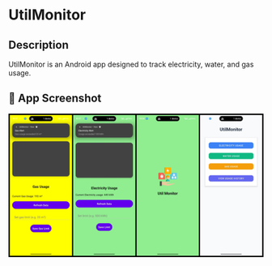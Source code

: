 # UtilMonitor

## Description
UtilMonitor is an Android app designed to track electricity, water, and gas usage.

## 📱 App Screenshot

![App Screenshot](screenshots/screenshot.png.png)
